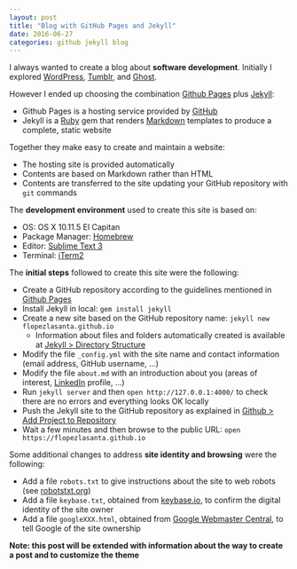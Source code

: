 ```yaml
---
layout: post
title: "Blog with GitHub Pages and Jekyll"
date: 2016-06-27
categories: github jekyll blog
---
```


I always wanted to create a blog about **software development**. Initially I explored [WordPress](https://wordpress.com/), [Tumblr](http://www.tumblr.com/), and [Ghost](https://ghost.org/).

However I ended up choosing the combination [Github Pages](https://pages.github.com/) plus [Jekyll](https://jekyllrb.com/):

- Github Pages is a hosting service provided by [GitHub](https://github.com/)
- Jekyll is a [Ruby](https://www.ruby-lang.org/) gem that renders [Markdown](https://guides.github.com/features/mastering-markdown/) templates to produce a complete, static website

Together they make easy to create and maintain a website:

- The hosting site is provided automatically
- Contents are based on Markdown rather than HTML
- Contents are transferred to the site updating your GitHub repository with ```git``` commands

The **development environment** used to create this site is based on:

- OS: OS X 10.11.5 El Capitan
- Package Manager: [Homebrew](http://brew.sh/)
- Editor: [Sublime Text 3](https://www.sublimetext.com/3)
- Terminal: [iTerm2](https://www.iterm2.com/)

The **initial steps** followed to create this site were the following:

- Create a GitHub repository according to the guidelines mentioned in [Github Pages](https://pages.github.com/)
- Install Jekyll in local: ```gem install jekyll```
- Create a new site based on the GitHub repository name: ```jekyll new flopezlasanta.github.io```
  - Information about files and folders automatically created is available at [Jekyll > Directory Structure](https://jekyllrb.com/docs/structure/)
- Modify the file ```_config.yml``` with the site name and contact information (email address, GitHub username, ...)
- Modify the file ```about.md``` with an introduction about you (areas of interest, [LinkedIn](https://www.linkedin.com/) profile, ...)
- Run ```jekyll server``` and then ```open http://127.0.0.1:4000/``` to check there are no errors and everything looks OK locally
- Push the Jekyll site to the GitHub repository as explained in [Github > Add Project to Repository](https://help.github.com/articles/adding-an-existing-project-to-github-using-the-command-line/)
- Wait a few minutes and then browse to the public URL: ```open https://flopezlasanta.github.io```

Some additional changes to address **site identity and browsing** were the following:

- Add a file ```robots.txt``` to give instructions about the site to web robots (see [robotstxt.org](http://www.robotstxt.org/robotstxt.html))
- Add a file ```keybase.txt```, obtained from [keybase.io](https://keybase.io/), to confirm the digital identity of the site owner
- Add a file ```googleXXX.html```, obtained from [Google Webmaster Central](https://www.google.com/webmasters/verification), to tell Google of the site ownership

<strong>Note: this post will be extended with information about the way to create a post and to customize the theme</strong>